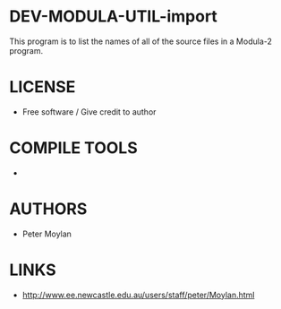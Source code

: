 DEV-MODULA-UTIL-import
======================

This program is to list the names of all of the source files in a Modula-2 program.

LICENSE
===============
* Free software / Give credit to author

COMPILE TOOLS
===============
* 
 
AUTHORS
===============
* Peter Moylan

LINKS
===============
* http://www.ee.newcastle.edu.au/users/staff/peter/Moylan.html

